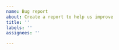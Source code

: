 ```yaml
---
name: Bug report
about: Create a report to help us improve
title: ''
labels: ''
assignees: ''

---
```


<!-- For discussion types, please post in Discussions. Issues are mainly used for query and feedback of BUG -->
